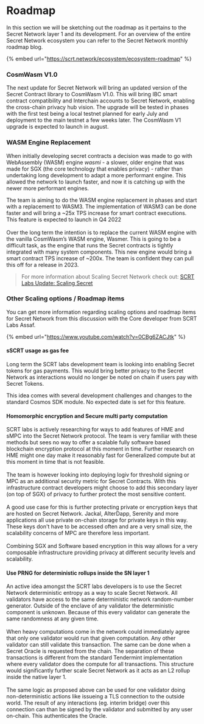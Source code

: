 # Roadmap

In this section we will be sketching out the roadmap as it pertains to the Secret Network layer 1 and its development. For an overview of the entire Secret Network ecosystem you can refer to the Secret Network monthly roadmap blog.

{% embed url="https://scrt.network/ecosystem/ecosystem-roadmap" %}

### CosmWasm V1.0

The next update for Secret Network will bring an updated version of the Secret Contract library to CosmWasm V1.0. This will bring IBC smart contract compatibility and Interchain accounts to Secret Network, enabling the cross-chain privacy hub vision. The upgrade will be tested in phases with the first test being a local testnet planned for early July and deployment to the main testnet a few weeks later. The CosmWasm V1 upgrade is expected to launch in august.

### WASM Engine Replacement

When initially developing secret contracts a decision was made to go with WebAssembly (WASM) engine _wasmi_ - a slower, older engine that was made for SGX (the core technology that enables privacy) - rather than undertaking long development to adapt a more performant engine. This allowed the network to launch faster, and now it is catching up with the newer more performant engines.&#x20;

The team is aiming to do the WASM engine replacement in phases and start with a replacement to WASM3. The implementation of WASM3 can be done faster and will bring a \~25x TPS increase for smart contract executions. This feature is expected to launch in Q4 2022\
\
Over the long term the intention is to replace the current WASM engine with the vanilla CosmWasm’s WASM engine, Wasmer. This is going to be a difficult task, as the engine that runs the Secret contracts is tightly integrated with many system components. This new engine would bring a smart contract TPS increase of \~200x. The team is confident they can pull this off for a release in 2023.

> For more information about Scaling Secret Network check out: [SCRT Labs Update: Scaling Secret](https://scrt.network/blog/scrt-labs-update-scaling-secrets)&#x20;

### Other Scaling options / Roadmap items

You can get more information regarding scaling options and roadmap items for Secret Network from this discussion with the Core developer from SCRT Labs Assaf.

{% embed url="https://www.youtube.com/watch?v=0CBg6ZACJtk" %}

#### sSCRT usage as gas fee

Long term the SCRT labs development team is looking into enabling Secret tokens for gas payments. This would bring better privacy to the Secret Network as interactions would no longer be noted on chain if users pay with Secret Tokens.&#x20;

This idea comes with several development challenges and changes to the standard Cosmos SDK module. No expected date is set for this feature.

#### Homomorphic encryption and Secure multi party computation

SCRT labs is actively researching for ways to add features of HME and sMPC into the Secret Network protocol. The team is very familiar with these methods but sees no way to offer a scalable fully software based blockchain encryption protocol at this moment in time. Further research on HME might one day make it reasonably fast for Generalized compute but at this moment in time that is not feasible.\
\
The team is however looking into deploying logiv for threshold signing or MPC as an additional security metric for Secret Contracts. With this infrastructure contract developers might choose to add this secondary layer (on top of SGX) of privacy to further protect the most sensitive content.\
\
A good use case for this is further protecting private or encryption keys that are hosted on Secret Network. Jackal, AlterDapp, Serenity and more applications all use private on-chain storage for private keys in this way. These keys don't have to be accessed often and are a very small size, the scalability concerns of MPC are therefore less important.\
\
Combining SGX and Software based encryption in this way allows for a very composable infrastructure providing privacy at different security levels and scalability.

#### Use PRNG for deterministic rollups inside the SN layer 1

An active idea amongst the SCRT labs developers is to use the Secret Network deterministic entropy as a way to scale Secret Network. All validators have access to the same deterministic network random-number generator. Outside of the enclave of any validator the deterministic component is unknown. Because of this every validator can generate the same randomness at any given time. \
\
When heavy computations come in the network could immediately agree that only one validator would run that given computation. Any other validator can still validate this transaction. The same can be done when a Secret Oracle is requested from the chain. The separation of these transactions is different from the standard Tendermint implementation where every validator does the compute for all transactions. This structure would significantly further scale Secret Network as it acts as an L2 rollup inside the native layer 1.\
\
The same logic as proposed above can be used for one validator doing non-deterministic actions like issueing a TLS connection to the outside world. The result of any interactions (eg. interim bridge) over this connection can than be signed by the validator and submitted by any user on-chain. This authenticates the Oracle.
